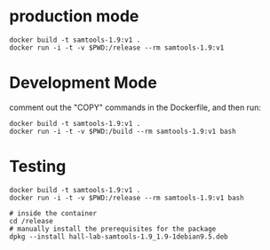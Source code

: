 # production mode

    docker build -t samtools-1.9:v1 .
    docker run -i -t -v $PWD:/release --rm samtools-1.9:v1

# Development Mode

comment out the "COPY" commands in the Dockerfile, and then run:

    docker build -t samtools-1.9:v1 .
    docker run -i -t -v $PWD:/build --rm samtools-1.9:v1 bash

# Testing

    docker build -t samtools-1.9:v1 .
    docker run -i -t -v $PWD:/release --rm samtools-1.9:v1 bash

    # inside the container
    cd /release
    # manually install the prerequisites for the package
    dpkg --install hall-lab-samtools-1.9_1.9-1debian9.5.deb
